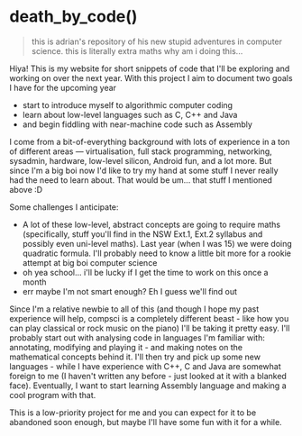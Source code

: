 # death_by_code()
> this is adrian's repository of his new stupid adventures in computer science. this is literally extra maths why am i doing this...

Hiya! This is my website for short snippets of code that I'll be exploring and working on over the next year. With this project I aim to document two goals I have for the upcoming year

- start to introduce myself to algorithmic computer coding
- learn about low-level languages such as C, C++ and Java
- and begin fiddling with near-machine code such as Assembly

I come from a bit-of-everything background with lots of experience in a ton of different areas — virtualisation, full stack programming, networking, sysadmin, hardware, low-level silicon, Android fun, and a lot more. But since I'm a big boi now I'd like to try my hand at some stuff I never really had the need to learn about. That would be um... that stuff I mentioned above :D

Some challenges I anticipate:

- A lot of these low-level, abstract concepts are going to require maths (specifically, stuff you'll find in the NSW Ext.1, Ext.2 syllabus and possibly even uni-level maths). Last year (when I was 15) we were doing quadratic formula. I'll probably need to know a little bit more for a rookie attempt at big boi computer science
- oh yea school... i'll be lucky if I get the time to work on this once a month
- err maybe I'm not smart enough? Eh I guess we'll find out

Since I'm a relative newbie to all of this (and though I hope my past experience will help, compsci is a completely different beast - like how you can play classical or rock music on the piano) I'll be taking it pretty easy. I'll probably start out with analysing code in languages I'm familiar with: annotating, modifying and playing it - and making notes on the mathematical concepts behind it. I'll then try and pick up some new languages - while I have experience with C++, C and Java are somewhat foreign to me (I haven't written any before - just looked at it with a blanked face). Eventually, I want to start learning Assembly language and making a cool program with that.

This is a low-priority project for me and you can expect for it to be abandoned soon enough, but maybe I'll have some fun with it for a while.